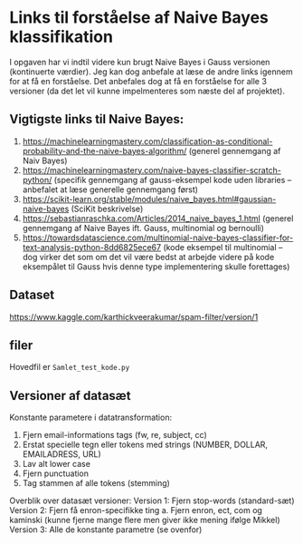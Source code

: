 # Links til forståelse af Naive Bayes klassifikation

I opgaven har vi indtil videre kun brugt Naive Bayes i Gauss versionen (kontinuerte værdier). Jeg kan dog anbefale at læse de andre links igennem for at få en forståelse. Det anbefales dog at få en forståelse for alle 3 versioner (da det let vil kunne impelmenteres som næste del af projektet).

## Vigtigste links til Naive Bayes:
1.	https://machinelearningmastery.com/classification-as-conditional-probability-and-the-naive-bayes-algorithm/ (generel gennemgang af Naiv Bayes)
2.	https://machinelearningmastery.com/naive-bayes-classifier-scratch-python/ (specifik gennemgang af gauss-eksempel kode uden libraries – anbefalet at læse generelle gennemgang først)
3.	https://scikit-learn.org/stable/modules/naive_bayes.html#gaussian-naive-bayes (SciKit beskrivelse)
4.	https://sebastianraschka.com/Articles/2014_naive_bayes_1.html (generel gennemgang af Naive Bayes ift. Gauss, multinomial og bernoulli)
5.	https://towardsdatascience.com/multinomial-naive-bayes-classifier-for-text-analysis-python-8dd6825ece67 (kode eksempel til multinomial – dog virker det som om det vil være bedst at arbejde videre på kode eksempålet til Gauss hvis denne type implementering skulle forettages)

## Dataset
https://www.kaggle.com/karthickveerakumar/spam-filter/version/1

## filer
Hovedfil er `Samlet_test_kode.py`

## Versioner af datasæt
Konstante parametere i datatransformation:
1.	Fjern email-informations tags (fw, re, subject, cc)
2.	Erstat specielle tegn eller tokens med strings (NUMBER, DOLLAR, EMAILADRESS, URL)
3.	Lav alt lower case
4.	Fjern punctuation 
5.	Tag stammen af alle tokens (stemming)

Overblik over datasæt versioner:
Version 1: Fjern stop-words (standard-sæt)
Version 2: Fjern få enron-specifikke ting 
a.	Fjern enron, ect, com og kaminski (kunne fjerne mange flere men giver ikke mening ifølge Mikkel)
Version 3: Alle de konstante parametre (se ovenfor)
